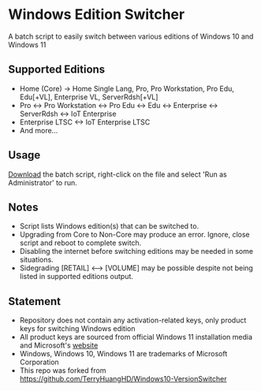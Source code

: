 # Windows Edition Switcher

A batch script to easily switch between various editions of Windows 10 and Windows 11


## Supported Editions

* Home (Core) -> Home Single Lang, Pro, Pro Workstation, Pro Edu, Edu[+VL], Enterprise VL, ServerRdsh[+VL]
* Pro <-> Pro Workstation <-> Pro Edu <-> Edu <-> Enterprise <-> ServerRdsh <-> IoT Enterprise
* Enterprise LTSC <-> IoT Enterprise LTSC
* And more...

## Usage

[Download](https://github.com/jetfir3/Windows-Edition-Switcher/releases/latest/download/Windows-Edition-Switcher.bat) the batch script, right-click on the file and select 'Run as Administrator' to run.

## Notes

* Script lists Windows edition(s) that can be switched to.
* Upgrading from Core to Non-Core may produce an error. Ignore, close script and reboot to complete switch.
* Disabling the internet before switching editions may be needed in some situations.
* Sidegrading [RETAIL] <--> [VOLUME] may be possible despite not being listed in supported editions output.  

## Statement
* Repository does not contain any activation-related keys, only product keys for switching Windows edition
* All product keys are sourced from official Windows 11 installation media and Microsoft's [website](https://docs.microsoft.com/windows-server/get-started/kms-client-activation-keys)
* Windows, Windows 10, Windows 11 are trademarks of Microsoft Corporation
* This repo was forked from https://github.com/TerryHuangHD/Windows10-VersionSwitcher
